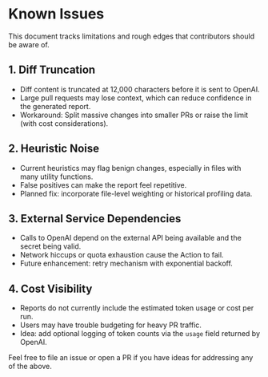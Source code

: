 # Known Issues

This document tracks limitations and rough edges that contributors should be aware of.

## 1. Diff Truncation
- Diff content is truncated at 12,000 characters before it is sent to OpenAI.
- Large pull requests may lose context, which can reduce confidence in the generated report.
- Workaround: Split massive changes into smaller PRs or raise the limit (with cost considerations).

## 2. Heuristic Noise
- Current heuristics may flag benign changes, especially in files with many utility functions.
- False positives can make the report feel repetitive.
- Planned fix: incorporate file-level weighting or historical profiling data.

## 3. External Service Dependencies
- Calls to OpenAI depend on the external API being available and the secret being valid.
- Network hiccups or quota exhaustion cause the Action to fail.
- Future enhancement: retry mechanism with exponential backoff.

## 4. Cost Visibility
- Reports do not currently include the estimated token usage or cost per run.
- Users may have trouble budgeting for heavy PR traffic.
- Idea: add optional logging of token counts via the `usage` field returned by OpenAI.

Feel free to file an issue or open a PR if you have ideas for addressing any of the above.
